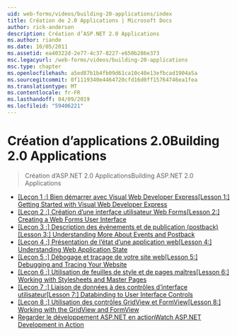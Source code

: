 ```yaml
---
uid: web-forms/videos/building-20-applications/index
title: Création de 2.0 Applications | Microsoft Docs
author: rick-anderson
description: Création d’ASP.NET 2.0 Applications
ms.author: riande
ms.date: 10/05/2011
ms.assetid: ea40322d-2e77-4c37-8227-e650b286e373
msc.legacyurl: /web-forms/videos/building-20-applications
msc.type: chapter
ms.openlocfilehash: a5ed87b1b4fb09d61ca10c40e13efbcad1904a5a
ms.sourcegitcommit: 0f1119340e4464720cfd16d0ff15764746ea1fea
ms.translationtype: MT
ms.contentlocale: fr-FR
ms.lasthandoff: 04/09/2019
ms.locfileid: "59406221"
---
```

# <a name="building-20-applications"></a><span data-ttu-id="847c2-103">Création d’applications 2.0</span><span class="sxs-lookup"><span data-stu-id="847c2-103">Building 2.0 Applications</span></span>

> <span data-ttu-id="847c2-104">Création d’ASP.NET 2.0 Applications</span><span class="sxs-lookup"><span data-stu-id="847c2-104">Building ASP.NET 2.0 Applications</span></span>


- [<span data-ttu-id="847c2-105">[Leçon 1 :] Bien démarrer avec Visual Web Developer Express</span><span class="sxs-lookup"><span data-stu-id="847c2-105">[Lesson 1:] Getting Started with Visual Web Developer Express</span></span>](lesson-1-getting-started-with-visual-web-developer-express.md)
- [<span data-ttu-id="847c2-106">[Leçon 2 :] Création d’une interface utilisateur Web Forms</span><span class="sxs-lookup"><span data-stu-id="847c2-106">[Lesson 2:] Creating a Web Forms User Interface</span></span>](lesson-2-creating-a-web-forms-user-interface.md)
- [<span data-ttu-id="847c2-107">[Leçon 3 :] Description des événements et de publication (postback)</span><span class="sxs-lookup"><span data-stu-id="847c2-107">[Lesson 3:] Understanding More About Events and Postback</span></span>](lesson-3-understanding-more-about-events-and-postback.md)
- [<span data-ttu-id="847c2-108">[Leçon 4 :] Présentation de l’état d’une application web</span><span class="sxs-lookup"><span data-stu-id="847c2-108">[Lesson 4:] Understanding Web Application State</span></span>](lesson-4-understanding-web-application-state.md)
- [<span data-ttu-id="847c2-109">[Leçon 5 :] Débogage et traçage de votre site web</span><span class="sxs-lookup"><span data-stu-id="847c2-109">[Lesson 5:] Debugging and Tracing Your Website</span></span>](lesson-5-debugging-and-tracing-your-website.md)
- [<span data-ttu-id="847c2-110">[Leçon 6 :] Utilisation de feuilles de style et de pages maîtres</span><span class="sxs-lookup"><span data-stu-id="847c2-110">[Lesson 6:] Working with Stylesheets and Master Pages</span></span>](lesson-6-working-with-stylesheets-and-master-pages.md)
- [<span data-ttu-id="847c2-111">[Leçon 7 :] Liaison de données à des contrôles d’interface utilisateur</span><span class="sxs-lookup"><span data-stu-id="847c2-111">[Lesson 7:] Databinding to User Interface Controls</span></span>](lesson-7-databinding-to-user-interface-controls.md)
- [<span data-ttu-id="847c2-112">[Leçon 8 :] Utilisation des contrôles GridView et FormView</span><span class="sxs-lookup"><span data-stu-id="847c2-112">[Lesson 8:] Working with the GridView and FormView</span></span>](lesson-8-working-with-the-gridview-and-formview.md)
- [<span data-ttu-id="847c2-113">Regarder le développement ASP.NET en action</span><span class="sxs-lookup"><span data-stu-id="847c2-113">Watch ASP.NET Development in Action</span></span>](watch-aspnet-development-in-action.md)
